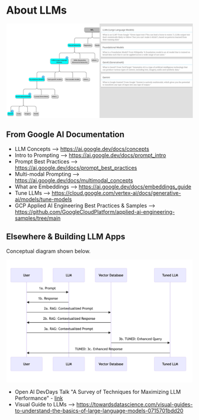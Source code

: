 # About LLMs

<img src="https://github.com/lynnlangit/gcp-essentials/blob/master/6_AI-ML/images/llm-hierarchy.png" width=800>

## From Google AI Documentation
  - LLM Concepts --> https://ai.google.dev/docs/concepts
  - Intro to Prompting --> https://ai.google.dev/docs/prompt_intro
  - Prompt Best Practices --> https://ai.google.dev/docs/prompt_best_practices
  - Multi-modal Prompting --> https://ai.google.dev/docs/multimodal_concepts
  - What are Embeddings --> https://ai.google.dev/docs/embeddings_guide
  - Tune LLMs --> https://cloud.google.com/vertex-ai/docs/generative-ai/models/tune-models
  - GCP Applied AI Engineering Best Practices & Samples --> https://github.com/GoogleCloudPlatform/applied-ai-engineering-samples/tree/main

## Elsewhere & Building LLM Apps

Conceptual diagram shown below.

<img src="https://github.com/lynnlangit/gcp-essentials/blob/master/6_AI-ML/images/llm-apps.png" width=800>

 - Open AI DevDays Talk "A Survey of Techniques for Maximizing LLM Performance" - [link](https://www.youtube.com/watch?v=ahnGLM-RC1Y)
 - Visual Guide to LLMs --> https://towardsdatascience.com/visual-guides-to-understand-the-basics-of-large-language-models-0715701bdd20

